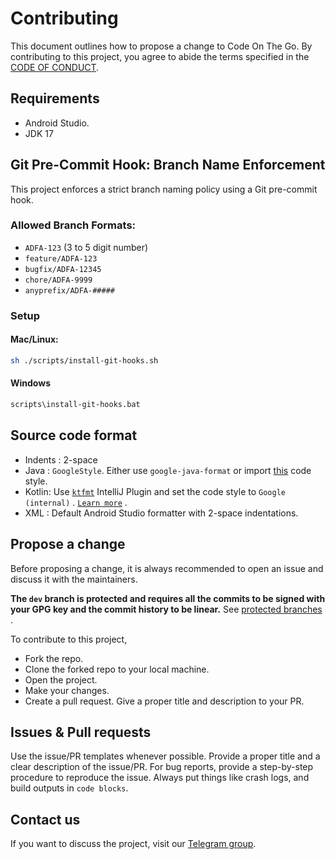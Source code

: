 # Contributing

This document outlines how to propose a change to Code On The Go. By contributing to this project, you
agree to abide the terms specified in the [CODE OF CONDUCT](./CODE_OF_CONDUCT.md).

## Requirements

- Android Studio.
- JDK 17

## Git Pre-Commit Hook: Branch Name Enforcement

This project enforces a strict branch naming policy using a Git pre-commit hook.

### Allowed Branch Formats:
- `ADFA-123` (3 to 5 digit number)
- `feature/ADFA-123`
- `bugfix/ADFA-12345`
- `chore/ADFA-9999`
- `anyprefix/ADFA-#####`

### Setup

#### Mac/Linux:
```bash
sh ./scripts/install-git-hooks.sh
````

#### Windows
```bash
scripts\install-git-hooks.bat
````
## Source code format

- Indents : 2-space
- Java : `GoogleStyle`. Either use `google-java-format` or
  import [this](https://raw.githubusercontent.com/google/styleguide/gh-pages/intellij-java-google-style.xml)
  code style.
- Kotlin: Use [`ktfmt`](https://plugins.jetbrains.com/plugin/14912-ktfmt) IntelliJ Plugin and set
  the code style to `Google (internal)`
  . [`Learn more`](https://github.com/facebook/ktfmt#intellij-android-studio-and-other-jetbrains-ides)
  .
- XML : Default Android Studio formatter with 2-space indentations.

## Propose a change

Before proposing a change, it is always recommended to open an issue and discuss it with the
maintainers.

**The `dev` branch is protected and requires all the commits to be signed with your GPG key and the
commit history to be linear.**
See [protected branches](https://docs.github.com/en/repositories/configuring-branches-and-merges-in-your-repository/defining-the-mergeability-of-pull-requests/about-protected-branches)
.

To contribute to this project,

- Fork the repo.
- Clone the forked repo to your local machine.
- Open the project.
- Make your changes.
- Create a pull request. Give a proper title and description to your PR.

## Issues & Pull requests

Use the issue/PR templates whenever possible. Provide a proper title and a clear description of the
issue/PR. For bug reports, provide a step-by-step procedure to reproduce the issue. Always put
things like crash
logs, and build outputs in `code blocks`.

## Contact us

If you want to discuss the project, visit our [Telegram group](https://t.me/androidide_discussions).






